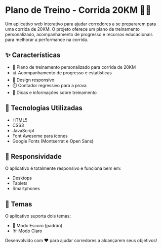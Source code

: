 # Plano de Treino - Corrida 20KM 🏃‍♂️

Um aplicativo web interativo para ajudar corredores a se prepararem para uma corrida de 20KM. O projeto oferece um plano de treinamento personalizado, acompanhamento de progresso e recursos educacionais para melhorar a performance na corrida.

## ✨ Características

- 🎯 Plano de treinamento personalizado para corrida de 20KM
- 📊 Acompanhamento de progresso e estatísticas
- 📱 Design responsivo
- ⏱️ Contador regressivo para a prova
- 📝 Dicas e informações sobre treinamento

## 🚀 Tecnologias Utilizadas

- HTML5
- CSS3
- JavaScript
- Font Awesome para ícones
- Google Fonts (Montserrat e Open Sans)

## 📱 Responsividade

O aplicativo é totalmente responsivo e funciona bem em:
- Desktops
- Tablets
- Smartphones

## 🎨 Temas

O aplicativo suporta dois temas:
- 🌙 Modo Escuro (padrão)
- ☀️ Modo Claro

Desenvolvido com ❤️ para ajudar corredores a alcançarem seus objetivos! 
